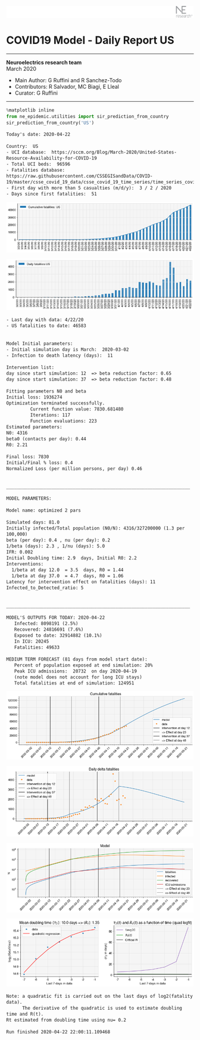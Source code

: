 ![](./images/logo.png)
# COVID19 Model - Daily Report US

---

**Neuroelectrics research team**  
March 2020  
* Main Author: G Ruffini and R Sanchez-Todo  
* Contributors: R Salvador, MC Biagi, E Lleal
* Curator: G Ruffini

---


```python
%matplotlib inline
from ne_epidemic.utilities import sir_prediction_from_country
sir_prediction_from_country('US')
```

    Today's date: 2020-04-22 
    
    Country:  US
    - UCI database:  https://sccm.org/Blog/March-2020/United-States-Resource-Availability-for-COVID-19
    - Total UCI beds:  96596
    - Fatalities database:  https://raw.githubusercontent.com/CSSEGISandData/COVID-19/master/csse_covid_19_data/csse_covid_19_time_series/time_series_covid19_deaths_global.csv
    - First day with more than 5 casualties (m/d/y):  3 / 2 / 2020
    - Days since first fatalities:  51



![png](03%20-%20Daily_Report_US_files/03%20-%20Daily_Report_US_1_1.png)



![png](03%20-%20Daily_Report_US_files/03%20-%20Daily_Report_US_1_2.png)


    - Last day with data: 4/22/20
    - US fatalities to date: 46583
     
    
    Model Initial parameters:
    - Initial simulation day is March:  2020-03-02
    - Infection to death latency (days):  11
    
    Intervention list:
    day since start simulation: 12  => beta reduction factor: 0.65
    day since start simulation: 37  => beta reduction factor: 0.48
    
    Fitting parameters N0 and beta
    Initial loss: 1936274
    Optimization terminated successfully.
             Current function value: 7830.681480
             Iterations: 117
             Function evaluations: 223
    Estimated parameters:
    N0: 4316
    beta0 (contacts per day): 0.44
    R0: 2.21
    
    Final loss: 7830
    Initial/Final % loss: 0.4
    Normalized Loss (per million persons, per day) 0.46 
    
    
    _____________________________________________________________________
     
    MODEL PARAMETERS:
    
    Model name: optimized 2 pars
    
    Simulated days: 81.0
    Initially infected/Total population (N0/N): 4316/327200000 (1.3 per 100,000)
    beta (per day): 0.4 , nu (per day): 0.2
    1/beta (days): 2.3 , 1/nu (days): 5.0
    IFR: 0.002
    Initial Doubling time: 2.9  days, Initial R0: 2.2
    Interventions:
      1/beta at day 12.0  = 3.5  days, R0 = 1.44
      1/beta at day 37.0  = 4.7  days, R0 = 1.06
    Latency for intervention effect on fatalities (days): 11
    Infected_to_Detected_ratio: 5
    
    
    _____________________________________________________________________
    
    MODEL'S OUTPUTS FOR TODAY: 2020-04-22
       Infected: 8098191 (2.5%)
       Recovered: 24816691 (7.6%)
       Exposed to date: 32914882 (10.1%)
       In ICU: 20245
       Fatalities: 49633
     
    MEDIUM TERM FORECAST (81 days from model start date): 
       Percent of population exposed at end simulation: 20%
       Peak ICU admissions:  20732  on day 2020-04-19
       (note model does not account for long ICU stays)
       Total fatalities at end of simulation: 124951



![png](03%20-%20Daily_Report_US_files/03%20-%20Daily_Report_US_1_4.png)



![png](03%20-%20Daily_Report_US_files/03%20-%20Daily_Report_US_1_5.png)



![png](03%20-%20Daily_Report_US_files/03%20-%20Daily_Report_US_1_6.png)


     



![png](03%20-%20Daily_Report_US_files/03%20-%20Daily_Report_US_1_8.png)


    Note: a quadratic fit is carried out on the last days of log2(fatality data).
          The derivative of the quadratic is used to estimate doubling time and R(t).
    Rt estimated from doubling time using nu= 0.2
    
    Run finished 2020-04-22 22:00:11.109468

